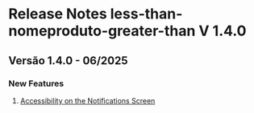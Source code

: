 # Release Notes less-than-nomeproduto-greater-than V 1.4.0

## **Versão 1.4.0 - 06/2025**


### **New Features**

1. [Accessibility on the Notifications Screen](Accessibility-On-The-Notifications-Screen.md)
